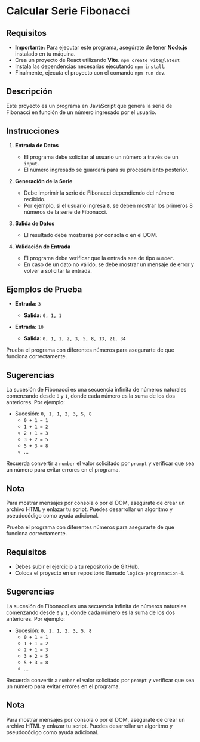 # Calcular Serie Fibonacci

## Requisitos

- **Importante:** Para ejecutar este programa, asegúrate de tener **Node.js** instalado en tu máquina.
- Crea un proyecto de React utilizando **Vite**. `npm create vite@latest`
- Instala las dependencias necesarias ejecutando `npm install`.
- Finalmente, ejecuta el proyecto con el comando `npm run dev`.

## Descripción

Este proyecto es un programa en JavaScript que genera la serie de Fibonacci en función de un número ingresado por el usuario.

## Instrucciones

1. **Entrada de Datos**
   - El programa debe solicitar al usuario un número a través de un `input`.
   - El número ingresado se guardará para su procesamiento posterior.

2. **Generación de la Serie**
   - Debe imprimir la serie de Fibonacci dependiendo del número recibido.
   - Por ejemplo, si el usuario ingresa `8`, se deben mostrar los primeros 8 números de la serie de Fibonacci.

3. **Salida de Datos**
   - El resultado debe mostrarse por consola o en el DOM.

4. **Validación de Entrada**
   - El programa debe verificar que la entrada sea de tipo `number`.
   - En caso de un dato no válido, se debe mostrar un mensaje de error y volver a solicitar la entrada.

## Ejemplos de Prueba

- **Entrada:** `3`
  - **Salida:** `0, 1, 1`
  
- **Entrada:** `10`
  - **Salida:** `0, 1, 1, 2, 3, 5, 8, 13, 21, 34`

Prueba el programa con diferentes números para asegurarte de que funciona correctamente.

## Sugerencias

La sucesión de Fibonacci es una secuencia infinita de números naturales comenzando desde `0` y `1`, donde cada número es la suma de los dos anteriores. Por ejemplo:

- Sucesión: `0, 1, 1, 2, 3, 5, 8`
  - `0 + 1 = 1`
  - `1 + 1 = 2`
  - `2 + 1 = 3`
  - `3 + 2 = 5`
  - `5 + 3 = 8`
  - ...

Recuerda convertir a `number` el valor solicitado por `prompt` y verificar que sea un número para evitar errores en el programa.

## Nota

Para mostrar mensajes por consola o por el DOM, asegúrate de crear un archivo HTML y enlazar tu script. Puedes desarrollar un algoritmo y pseudocódigo como ayuda adicional.

Prueba el programa con diferentes números para asegurarte de que funciona correctamente.

## Requisitos

- Debes subir el ejercicio a tu repositorio de GitHub.
- Coloca el proyecto en un repositorio llamado `logica-programacion-4`.

## Sugerencias

La sucesión de Fibonacci es una secuencia infinita de números naturales comenzando desde `0` y `1`, donde cada número es la suma de los dos anteriores. Por ejemplo:

- Sucesión: `0, 1, 1, 2, 3, 5, 8`
  - `0 + 1 = 1`
  - `1 + 1 = 2`
  - `2 + 1 = 3`
  - `3 + 2 = 5`
  - `5 + 3 = 8`
  - ...

Recuerda convertir a `number` el valor solicitado por `prompt` y verificar que sea un número para evitar errores en el programa.

## Nota

Para mostrar mensajes por consola o por el DOM, asegúrate de crear un archivo HTML y enlazar tu script. Puedes desarrollar un algoritmo y pseudocódigo como ayuda adicional.
